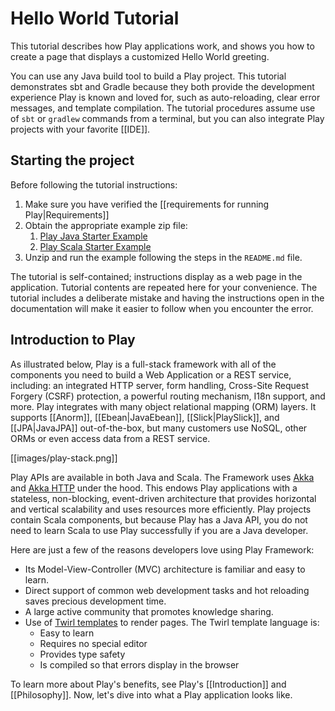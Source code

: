 <!--- Copyright (C) 2009-2019 Lightbend Inc. <https://www.lightbend.com> -->

# Hello World Tutorial

This tutorial describes how Play applications work, and shows you how to create a page that displays a customized Hello World greeting. 

You can use any Java build tool to build a Play project. This tutorial demonstrates sbt and Gradle because they both provide the development experience Play is known and loved for, such as auto-reloading, clear error messages, and template compilation. The tutorial procedures assume use of `sbt` or `gradlew` commands from a terminal, but you can also integrate Play projects with your favorite [[IDE]].

## Starting the project

Before following the tutorial instructions:

1. Make sure you have verified the [[requirements for running Play|Requirements]]
1. Obtain the appropriate example zip file:
    1. [Play Java Starter Example](https://developer.lightbend.com/start/?group=play&project=play-java-starter-example)
    1. [Play Scala Starter Example](https://developer.lightbend.com/start/?group=play&project=play-scala-starter-example)
1. Unzip and run the example following the steps in the `README.md` file.
 
The tutorial is self-contained; instructions display as a web page in the application. Tutorial contents are repeated here for your convenience. The tutorial includes a deliberate mistake and having the instructions open in the documentation will make it easier to follow when you encounter the error.

## Introduction to Play

As illustrated below, Play is a full-stack framework with all of the components you need to build a Web Application or a REST service, including: an integrated HTTP server, form handling, Cross-Site Request Forgery (CSRF) protection, a powerful routing mechanism, I18n support, and more. Play integrates with many object relational mapping (ORM) layers. It supports [[Anorm]], [[Ebean|JavaEbean]], [[Slick|PlaySlick]], and [[JPA|JavaJPA]] out-of-the-box, but many customers use NoSQL, other ORMs or even access data from a REST service.

[[images/play-stack.png]]

Play APIs are available in both Java and Scala. The Framework uses [Akka](https://akka.io) and [Akka HTTP](https://doc.akka.io/docs/akka-http/current/index.html) under the hood. This endows Play applications with a stateless, non-blocking, event-driven architecture that provides horizontal and vertical scalability and uses resources more efficiently. Play projects contain Scala components, but because Play has a Java API, you do not need to learn Scala to use Play successfully if you are a Java developer.

Here are just a few of the reasons developers love using Play Framework:

- Its Model-View-Controller (MVC) architecture is familiar and easy to learn.
- Direct support of common web development tasks and hot reloading saves precious development time.
- A large active community that promotes knowledge sharing.
- Use of [Twirl templates](https://github.com/playframework/twirl) to render pages. The Twirl template language is:
  - Easy to learn
  - Requires no special editor
  - Provides type safety
  - Is compiled so that errors display in the browser

To learn more about Play's benefits, see Play's [[Introduction]] and [[Philosophy]]. Now, let's dive into what a Play application looks like.
